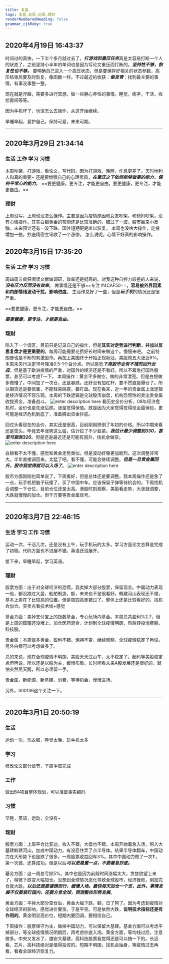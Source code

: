```yaml
---
title: 复盘
tags: 复盘,反思,记录,理财
renderNumberedHeading: false
grammar_cjkRuby: true
---
```


## 2020年4月19日 16:43:37
时间过的真快，一下半个多月就过去了。***打游戏和重压任务***真是太容易打断一个人的状态了。之前坚持小半年的单词也是因为写论文重压而打断的。***坚持性不够，恢复性也不够。*** 要明确自己进入一个高压状态，但是要保存好相关的状态参数，高压结束后要及时恢复，像函数一样。不过最近的收获：***偷发育***：找到最主要的事情，有事没事整一整。

现在就是浮躁，需要多进行冥想，做一些静心养性的事情。睡觉，练字，干活，收拾房间等等。

因为手机坏了，也没怎么去操作，从这开始继续。

早睡早起，爱护自己。保持可爱，未来可期。

---

## 2020年3月29日 21:34:14
### 生活 工作 学习 习惯
本周吵架，打游戏，看论文，写代码。因为打游戏，晚睡，作息更差了。天时地利人和真的重要~ 还是要增强自己的心理素质，***在重压之下依然能够做事的能力，保持平常心的能力***。
==要更健康，更专注，才能更自由。要更健康，更专注，才能更自由。==

### 理财
上周没写，上周也没怎么操作。主要是因为疫情原因和女友吵架，和爸妈吵架，没有心情操作。其实白银黄金的预测还是比较准确的，错过了一波。股市赢来小反弹。未来预计还有一波下跌。国外短期更是难以恢复。
本周也没啥大操作，定投增加一些。抄底精密立讯收了一个涨停。
怎么说呢，心情不好真的影响操作。

## 2020年3月15日 17:35:20

### 生活 工作 学习 习惯
周四周五疯狂阅读文献做调研，效率还是挺高的。对我这种自控力较差的人来说，***没有压力反而没有效率***。
做事情还是不够==专注 #4CAF50==，**容易被外界因素和内部情绪波动干扰，影响进度**。
生活作息好了一些，但是***玩手机***的情况还是很严重。

==要更健康，更专注，才能更自由。==

***要更健康，更专注，才能更自由。***

### 理财
陷入了一个误区，目前只是记录自己的操作，但是**其实对走势进行判断，并加以反思复盘才是更重要的**。每周可能需要花费好长时间来做这个。慢慢来吧。
之前特朗普也是不断的刺激股市。再加上美国终于开始正视新冠，美股周五大涨近9%。本周末央行决定16号降准0.5-1个百分点。所以感觉***下周股市会有不错的回升反应***。但是基于欧洲疫情的严重，对国外的经济还是不看好。所以不着急打国外股票，甚至可以考虑T一下。
本周操作：黄金平多做空，做的非常漂亮。但是白银做多做懵了。中间加了一次仓，还是暴跌。还好没有加杠杆，要不然直接爆仓了。所以期货还是要慎重，不能轻易隔夜，要盯盘。现在看来，近一年的贵金属上涨逻辑是经济情况不容乐观。本周的下跌逻辑是全球股市崩盘，机构恐慌性的卖出贵金属收拢资金，准备战斗。
![enter description here](https://gitee.com/octan3/images_bed/raw/master/小书匠/1584266153970.png)
看历史金价分析，08年经济危机时，金价也是先涨后跌。涨是觉得保值。跌是因为大家觉得觉得现金最保险，更可能是经济危机到底了，准备腾出资金抄底。

回过头看现在的金价，其实还是很高，目前刚刚跌倒了年初的价格。所以中期来看还是空头。毕竟去年涨势这么猛，估计拉了不少韭菜。***我估计最少调整到330，甚至可能到320***。但是还是最近还是可能有回升，找机会做空。
![enter description here](https://gitee.com/octan3/images_bed/raw/master/小书匠/1584266652768.png)

白银看不太不懂，感觉和黄金走势类似。但是波动好像更加剧烈。这次调整非常大。半年直接调回来。太猛了吧。看不懂，可能会继续调整。***但是一旦贵金属回升，股市我觉得就可以入场了***。
![enter description here](https://gitee.com/octan3/images_bed/raw/master/小书匠/1584267098761.png)

股市方面刚刚也简单说了，下周看好，但是总体还是要调整。我本周操作还是急了一点，玩手机把脑子玩傻了，买了中国中车。应该保留子弹等待机会的。下周找机会调整一下仓位，目前仓位还是太高。港股时刻观察，美股看走势，大涨就调整，大跌就慢慢的加仓。但千万要等贵金属信号。


---

## 2020年3月7日 22:46:15

### 生活 学习 工作 习惯
运动一次，干活几次，还是没有上午，玩手机玩的太多。学习方面论文总算是完成了初稿。代码方面也不进展不错。英语还没展开。

接下来，早睡早起，学习英语。

### 理财
股票方面：出于对全球经济的恐慌，我卖掉大部分股票，保留现金。中国动力表现一般，都没跑过大盘，船舶制造，额，未来也不是很看好。韩建河山表现还不错，基本上卖在了比较高的位置。但是周四高走错过了。整体上还是比较看好的，找机会加仓。买卖点看技术线+感觉

基金方面：卖掉支付宝上的指数基金，专心玩场内基金。本周总共盈利%2.7，但是上周的窟窿还没堵上。加仓医药混合，计划到全球疫情明朗，然后转投消费股，科技股。

贵金属：本周做多黄金，盈利不错。保持不变，继续观察，全球疫情稳定了再说。另外白银可以考虑做多了。

总的来说，现在全球疫情不明朗，美股天天过山车，太不稳定了。起码等美股稳定点但再说。所以还是以稳为主，缓慢布局。长时间看未来A股发展还是很好的，就怕突然黑天鹅，所以必须留一手。

贵金属，新能源，新基建，消费，等待机会，慢慢进场。

另外，300136这个关注一下。

---

## 2020年3月1日 20:50:19

### 生活
运动一次，洗衣服，睡觉太晚，玩手机太多

### 学习
修改论文部分章节，下周争取完成

### 工作
做出BA项目整体规划，可以准备事实编码

### 习惯
早睡，英语，运动，全没有~

### 理财
股票方面：上周平仓比亚迪，收入不错，大盘也不错，本周开始着急入场，购入大基建韩建河山，加成中国动力。有没忍住弄了点半导体。结果半导体翻车，中国动力在大形势下也是跌了很多。一周股票收益回车3%。其中中国动力做了一次**T**，第一次做，还算成功。但是以后***可以更稳重一点，不要着急抄底。***

基金方面：这一周总亏损5%。其中也是因为前段时间涨幅太大，贪婪欲望上来了，稍微下跌变大幅加仓。没想到全球情况恶化导致全球股市，经济挫败，刚加完仓就大跌。***以后还是要谨慎而行，缓慢入场。最快每天加仓一个支，此外，事情发展不仅要紧盯国内，还要方言全球，预测整体形势发展***。

黄金方面：平掉大部分空仓后，黄金大幅下跌，额，日了狗了。因为考虑到疫情对全球经济的影响，感觉进价要涨，于是平空。可是依然大跌，**说明技术指标还是有作用的**。黄金明显高价位，短期内要回调，要相信自己。

下周操作：股票保守为主，做掉中国动力，可以保留大基建。基金方面可以考虑平掉部分，等全球疫情情况明朗后，再考虑抄底入场。黄金方面，等均线过后，注意做多。中央又发水了，雄安大基建，高科技股票我觉得还是可以搞一下的。长远看，芯片，高科技绝对是值得投资的。短期不明朗，找机会抽身，等疫情过去再看，看看全球经济恢复力。


---
